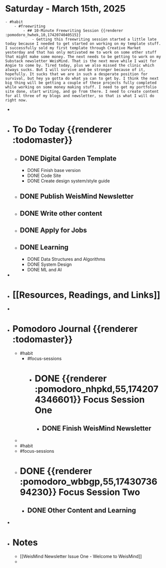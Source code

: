 # Saturday - March 15th, 2025
	- #habit
		- #freewriting
			- ## 10-Minute Freewriting Session {{renderer :pomodoro_hwhek,10,1742074040515}}
				- Getting this freewriting session started a little late today because I needed to get started on working on my template stuff. I successfully sold my first template through Creative Market yesterday and that has only motivated me to work on some other stuff that might make some money. The next needs to be getting to work on my Substack newsletter WeisMind. That is the next move while I wait for Angie to come by. Tired today, plus we also missed the clinic which always sucks. But I will survive and be stronger because of it, hopefully. It sucks that we are in such a desperate position for survival, but hey ya gotta do what ya can to get by. I think the next big thing will be getting a couple of these projects fully completed while working on some money making stuff. I need to get my portfolio site done, start writing, and go from there. I need to create content for all three of my blogs and newsletter, so that is what I will do right now.
-
- # To Do Today {{renderer :todomaster}}
	- ## DONE Digital Garden Template
		- DONE Finish base version
		- DONE Code Site
		- DONE Create design system/style guide
	- ## DONE Publish WeisMind Newsletter
	- ## DONE Write other content
	- ## DONE Apply for Jobs
	- ## DONE Learning
		- DONE Data Structures and Algorithms
		- DONE System Design
		- DONE ML and AI
-
- # [[Resources, Readings, and Links]]
-
- # Pomodoro Journal {{renderer :todomaster}}
	- #habit
		- #focus-sessions
			- # DONE {{renderer :pomodoro_nhpkd,55,1742074346601}} Focus Session One
				- ## DONE Finish WeisMind Newsletter
	-
	- #habit
	- #focus-sessions
	- # DONE {{renderer :pomodoro_wbbgp,55,1743073694230}} Focus Session Two
		- ## DONE Other Content and Learning
-
- # Notes
	- [[WeisMind Newsletter Issue One - Welcome to WeisMind]]
	-